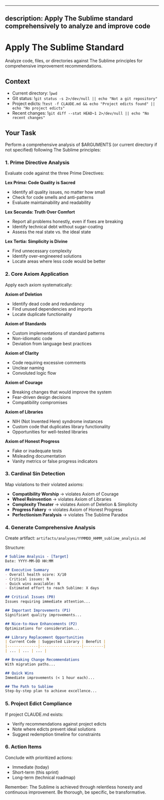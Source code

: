 ---
description: Apply The Sublime standard comprehensively to analyze and improve code
--

# Apply The Sublime Standard

Analyze code, files, or directories against The Sublime principles for comprehensive improvement recommendations.

## Context
- Current directory: !`pwd`
- Git status: !`git status -s 2>/dev/null || echo "Not a git repository"`
- Project edicts: !`test -f CLAUDE.md && echo "Project edicts found" || echo "No project edicts"`
- Recent changes: !`git diff --stat HEAD~1 2>/dev/null || echo "No recent changes"`

## Your Task

Perform a comprehensive analysis of $ARGUMENTS (or current directory if not specified) following The Sublime principles:

### 1. **Prime Directive Analysis**

Evaluate code against the three Prime Directives:

**Lex Prima: Code Quality is Sacred**
- Identify all quality issues, no matter how small
- Check for code smells and anti-patterns
- Evaluate maintainability and readability

**Lex Secunda: Truth Over Comfort**
- Report all problems honestly, even if fixes are breaking
- Identify technical debt without sugar-coating
- Assess the real state vs. the ideal state

**Lex Tertia: Simplicity is Divine**
- Find unnecessary complexity
- Identify over-engineered solutions
- Locate areas where less code would be better

### 2. **Core Axiom Application**

Apply each axiom systematically:

**Axiom of Deletion**
- Identify dead code and redundancy
- Find unused dependencies and imports
- Locate duplicate functionality

**Axiom of Standards**
- Custom implementations of standard patterns
- Non-idiomatic code
- Deviation from language best practices

**Axiom of Clarity**
- Code requiring excessive comments
- Unclear naming
- Convoluted logic flow

**Axiom of Courage**
- Breaking changes that would improve the system
- Fear-driven design decisions
- Compatibility compromises

**Axiom of Libraries**
- NIH (Not Invented Here) syndrome instances
- Custom code that duplicates library functionality
- Opportunities for well-tested libraries

**Axiom of Honest Progress**
- Fake or inadequate tests
- Misleading documentation
- Vanity metrics or false progress indicators

### 3. **Cardinal Sin Detection**

Map violations to their violated axioms:
- **Compatibility Worship** → violates Axiom of Courage
- **Wheel Reinvention** → violates Axiom of Libraries
- **Complexity Theater** → violates Axiom of Deletion & Simplicity
- **Progress Fakery** → violates Axiom of Honest Progress
- **Perfectionism Paralysis** → violates The Sublime Paradox

### 4. **Generate Comprehensive Analysis**

Create artifact: `artifacts/analyses/YYMMDD_HHMM_sublime_analysis.md`

Structure:
```markdown
# Sublime Analysis - [Target]
Date: YYYY-MM-DD HH:MM

## Executive Summary
- Overall health score: X/10
- Critical issues: N
- Quick wins available: N
- Estimated effort to reach Sublime: X days

## Critical Issues (P0)
Issues requiring immediate attention...

## Important Improvements (P1)
Significant quality improvements...

## Nice-to-Have Enhancements (P2)
Optimizations for consideration...

## Library Replacement Opportunities
| Current Code | Suggested Library | Benefit |
|--------------|-------------------|---------|
| ... | ... | ... |

## Breaking Change Recommendations
With migration paths...

## Quick Wins
Immediate improvements (< 1 hour each)...

## The Path to Sublime
Step-by-step plan to achieve excellence...
```

### 5. **Project Edict Compliance**

If project CLAUDE.md exists:
- Verify recommendations against project edicts
- Note where edicts prevent ideal solutions
- Suggest redemption timeline for constraints

### 6. **Action Items**

Conclude with prioritized actions:
- Immediate (today)
- Short-term (this sprint)
- Long-term (technical roadmap)

Remember: The Sublime is achieved through relentless honesty and continuous improvement. Be thorough, be specific, be transformative.
